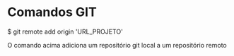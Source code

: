 # Comandos GIT

$ git remote add origin 'URL_PROJETO'   

O comando acima adiciona um repositório git local a um repositório remoto